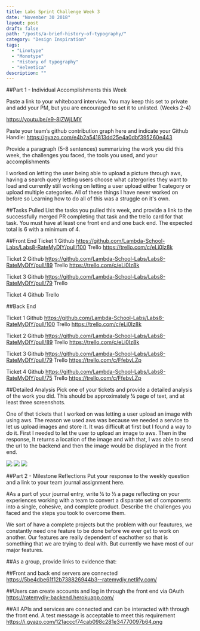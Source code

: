 ```yaml
---
title: Labs Sprint Challenge Week 3
date: "November 30 2018"
layout: post
draft: false
path: "/posts/a-brief-history-of-typography/"
category: "Design Inspiration"
tags:
  - "Linotype"
  - "Monotype"
  - "History of typography"
  - "Helvetica"
description: ""
---
```


##Part 1 - Individual Accomplishments this Week

Paste a link to your whiteboard interview. You may keep this set to private and add your PM, but you are encouraged to set it to unlisted. (Weeks 2-4)

https://youtu.be/e9-8IZWjLMY



Paste your team’s github contribution graph here and indicate your Github Handle:
https://gyazo.com/e4b2a541813dd25e4a0dbf395260e443

Provide a paragraph (5-8 sentences) summarizing the work you did this week, the challenges you faced, the tools you used, and your accomplishments

I worked on letting the user being able to upload a picture through aws, having a search query letting users choose what catergories they want to load and currently still working on letting a user upload either 1 category or upload multiple categories. All of these things I have never worked on before so Learning how to do all of this was a struggle on it's own.



##Tasks Pulled
List the tasks you pulled this week, and provide a link to the successfully merged PR completing that task and the trello card for that task.  You must have at least one front end and one back end. The expected total is 6 with a minimum of 4.

##Front End
Ticket 1
Github https://github.com/Lambda-School-Labs/Labs8-RateMyDIY/pull/100
Trello https://trello.com/c/eLi0Iz8k

Ticket 2
Github https://github.com/Lambda-School-Labs/Labs8-RateMyDIY/pull/89
Trello https://trello.com/c/eLi0Iz8k

Ticket 3
Github https://github.com/Lambda-School-Labs/Labs8-RateMyDIY/pull/79 
Trello 

Ticket 4
Github 
Trello 

##Back End



Ticket 1
Github https://github.com/Lambda-School-Labs/Labs8-RateMyDIY/pull/100
Trello https://trello.com/c/eLi0Iz8k

Ticket 2
Github https://github.com/Lambda-School-Labs/Labs8-RateMyDIY/pull/89
Trello https://trello.com/c/eLi0Iz8k

Ticket 3
Github https://github.com/Lambda-School-Labs/Labs8-RateMyDIY/pull/79
Trello https://trello.com/c/FfebvLZp

Ticket 4
Github https://github.com/Lambda-School-Labs/Labs8-RateMyDIY/pull/75
Trello https://trello.com/c/FfebvLZp



##Detailed Analysis
Pick one of your tickets and provide a detailed analysis of the work you did.  This should be approximately ¼ page of text, and at least three screenshots.

One of thet tickets that I worked on was letting a user upload an image with using aws. The reason we used aws was because we needed a service to let us upload images and store it. It was difficult at first but I found a way to do it. First I needed to let the user to upload an image to aws. Then in the response, It returns a location of the image and with that, I was able to send the url to the backend and then the image would be displayed in the front end. 

<img src="https://gyazo.com/1bd1455af86049abfba12c94f3117359">
<img src="https://gyazo.com/11cdc47120903cbe7acad39306f2b94c">
<img src="https://gyazo.com/11cdc47120903cbe7acad39306f2b94c">


##Part 2 - Milestone Reflections
Put your response to the weekly question and a link to your team journal assignment here.


#As a part of your journal entry, write ¼ to ½ a page reflecting on your experiences working with a team to convert a disparate set of components into a single, cohesive, and complete product. Describe the challenges you faced and the steps you took to overcome them.

We sort of have a complete projects but the problem with our feautures, we constantly need one feature to be done before we ever get to work on another. Our features are really dependent of eachother so that is something that we are trying to deal with. But currently we have most of our major features.


##As a group, provide links to evidence that:

##Front and back end servers are connected
https://5be4dbe61f12b738826944b3--ratemydiy.netlify.com/

##Users can create accounts and log in through the front end via OAuth
https://ratemydiy-backend.herokuapp.com/

##All APIs and services are connected and can be interacted with through the front end. A test message is acceptable to meet this requirement
https://i.gyazo.com/121acccf74cab098c281e34770097b64.png